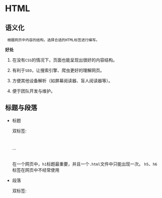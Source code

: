 # HTML

## 语义化

     根据网页中内容的结构，选择合适的HTML标签进行编写。

**好处**

1. 在没有`CSS`的情况下，页面也能呈现出很好的内容结构。

2. 有利于`SEO`，让搜索引擎、爬虫更好的理解网页。

3. 方便其他设备解析（如屏幕阅读器、盲人阅读器等）。

4. 便于团队开发与维护。

## 标题与段落

- 标题

     双标签: <h1></h1>...<h6></h6>
     在一个网页中，`h1`标题最重要，并且一个`.html`文件中只能出现一次。
     `h5`、`h6`标签在网页中不经常使用

- 段落

     双标签: <p></p>
